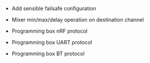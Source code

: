 * Add sensible failsafe configuration

* Mixer min/max/delay operation on destination channel

* Programming box nRF protocol
* Programming box UART protocol
* Programming box BT protocol
